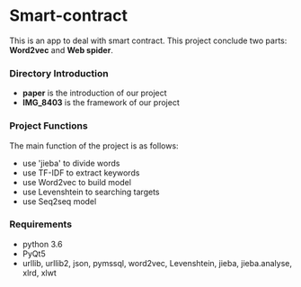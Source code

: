 # Smart-contract
This is an app to deal with smart contract.
This project conclude two parts: **Word2vec** and **Web spider**. 


### Directory Introduction
- **paper** is the introduction of our project
- **IMG_8403** is the framework of our project


### Project Functions

The main function of the project is as follows:

- use 'jieba' to divide words
- use TF-IDF to extract keywords
- use Word2vec to build model
- use Levenshtein to searching targets
- use Seq2seq model



### Requirements
- python 3.6
- PyQt5
- urllib, urllib2, json, pymssql, word2vec, Levenshtein, jieba, jieba.analyse, xlrd, xlwt
